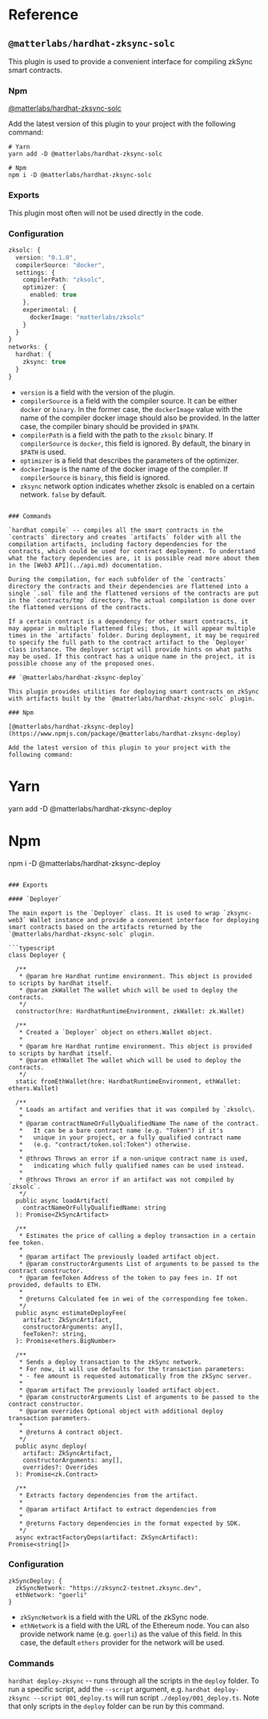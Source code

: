 # Reference

## `@matterlabs/hardhat-zksync-solc`

This plugin is used to provide a convenient interface for compiling zkSync smart contracts.

### Npm

[@matterlabs/hardhat-zksync-solc](https://www.npmjs.com/package/@matterlabs/hardhat-zksync-solc)

Add the latest version of this plugin to your project with the following command:

```
# Yarn
yarn add -D @matterlabs/hardhat-zksync-solc

# Npm
npm i -D @matterlabs/hardhat-zksync-solc
```

### Exports

This plugin most often will not be used directly in the code.

### Configuration

```typescript
zksolc: {
  version: "0.1.0",
  compilerSource: "docker",
  settings: {
    compilerPath: "zksolc",
    optimizer: {
      enabled: true
    },
    experimental: {
      dockerImage: "matterlabs/zksolc"
    }
  }
}
networks: {
  hardhat: {
    zksync: true
  }
}
```

- `version` is a field with the version of the plugin.
- `compilerSource` is a field with the compiler source. It can be either `docker` or `binary`. In the former case, the `dockerImage` value with the name of the compiler docker image should also be provided. In the latter case, the compiler binary should be provided in `$PATH`.
- `compilerPath` is a field with the path to the `zksolc` binary. If `compilerSource` is `docker`, this field is ignored. By default, the binary in `$PATH` is used.
- `optimizer` is a field that describes the parameters of the optimizer.
- `dockerImage` is the name of the docker image of the compiler. If `compilerSource` is `binary`, this field is ignored.
- `zksync` network option indicates whether zksolc is enabled on a certain network. `false` by default.

```

### Commands

`hardhat compile` -- compiles all the smart contracts in the `contracts` directory and creates `artifacts` folder with all the compilation artifacts, including factory dependencies for the contracts, which could be used for contract deployment. To understand what the factory dependencies are, it is possible read more about them in the [Web3 API](../api.md) documentation.

During the compilation, for each subfolder of the `contracts` directory the contracts and their dependencies are flattened into a single `.sol` file and the flattened versions of the contracts are put in the `contracts/tmp` directory. The actual compilation is done over the flattened versions of the contracts.

If a certain contract is a dependency for other smart contracts, it may appear in multiple flattened files; thus, it will appear multiple times in the `artifacts` folder. During deployment, it may be required to specify the full path to the contract artifact to the `Deployer` class instance. The deployer script will provide hints on what paths may be used. If this contract has a unique name in the project, it is possible choose any of the proposed ones.

## `@matterlabs/hardhat-zksync-deploy`

This plugin provides utilities for deploying smart contracts on zkSync with artifacts built by the `@matterlabs/hardhat-zksync-solc` plugin.

### Npm

[@matterlabs/hardhat-zksync-deploy](https://www.npmjs.com/package/@matterlabs/hardhat-zksync-deploy)

Add the latest version of this plugin to your project with the following command:

```

# Yarn

yarn add -D @matterlabs/hardhat-zksync-deploy

# Npm

npm i -D @matterlabs/hardhat-zksync-deploy

````

### Exports

#### `Deployer`

The main export is the `Deployer` class. It is used to wrap `zksync-web3` Wallet instance and provide a convenient interface for deploying smart contracts based on the artifacts returned by the `@matterlabs/hardhat-zksync-solc` plugin.

```typescript
class Deployer {

  /**
   * @param hre Hardhat runtime environment. This object is provided to scripts by hardhat itself.
   * @param zkWallet The wallet which will be used to deploy the contracts.
   */
  constructor(hre: HardhatRuntimeEnvironment, zkWallet: zk.Wallet)

  /**
   * Created a `Deployer` object on ethers.Wallet object.
   *
   * @param hre Hardhat runtime environment. This object is provided to scripts by hardhat itself.
   * @param ethWallet The wallet which will be used to deploy the contracts.
   */
  static fromEthWallet(hre: HardhatRuntimeEnvironment, ethWallet: ethers.Wallet)

  /**
   * Loads an artifact and verifies that it was compiled by `zksolc\.
   *
   * @param contractNameOrFullyQualifiedName The name of the contract.
   *   It can be a bare contract name (e.g. "Token") if it's
   *   unique in your project, or a fully qualified contract name
   *   (e.g. "contract/token.sol:Token") otherwise.
   *
   * @throws Throws an error if a non-unique contract name is used,
   *   indicating which fully qualified names can be used instead.
   *
   * @throws Throws an error if an artifact was not compiled by `zksolc`.
   */
  public async loadArtifact(
    contractNameOrFullyQualifiedName: string
  ): Promise<ZkSyncArtifact>

  /**
   * Estimates the price of calling a deploy transaction in a certain fee token.
   *
   * @param artifact The previously loaded artifact object.
   * @param constructorArguments List of arguments to be passed to the contract constructor.
   * @param feeToken Address of the token to pay fees in. If not provided, defaults to ETH.
   *
   * @returns Calculated fee in wei of the corresponding fee token.
   */
  public async estimateDeployFee(
    artifact: ZkSyncArtifact,
    constructorArguments: any[],
    feeToken?: string,
  ): Promise<ethers.BigNumber>

  /**
   * Sends a deploy transaction to the zkSync network.
   * For now, it will use defaults for the transaction parameters:
   * - fee amount is requested automatically from the zkSync server.
   *
   * @param artifact The previously loaded artifact object.
   * @param constructorArguments List of arguments to be passed to the contract constructor.
   * @param overrides Optional object with additional deploy transaction parameters.
   *
   * @returns A contract object.
   */
  public async deploy(
    artifact: ZkSyncArtifact,
    constructorArguments: any[],
    overrides?: Overrides
  ): Promise<zk.Contract>

  /**
   * Extracts factory dependencies from the artifact.
   *
   * @param artifact Artifact to extract dependencies from
   *
   * @returns Factory dependencies in the format expected by SDK.
   */
  async extractFactoryDeps(artifact: ZkSyncArtifact): Promise<string[]>
````

### Configuration

```
zkSyncDeploy: {
  zkSyncNetwork: "https://zksync2-testnet.zksync.dev",
  ethNetwork: "goerli"
}
```

- `zkSyncNetwork` is a field with the URL of the zkSync node.
- `ethNetwork` is a field with the URL of the Ethereum node. You can also provide network name (e.g. `goerli`) as the value of this field. In this case, the default `ethers` provider for the network will be used.

### Commands

`hardhat deploy-zksync` -- runs through all the scripts in the `deploy` folder. To run a specific script, add the `--script` argument, e.g. `hardhat deploy-zksync --script 001_deploy.ts` will run script `./deploy/001_deploy.ts`. Note that only scripts in the `deploy` folder can be run by this command.
